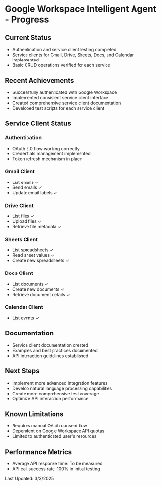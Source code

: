 # Google Workspace Intelligent Agent - Progress

## Current Status

- Authentication and service client testing completed
- Service clients for Gmail, Drive, Sheets, Docs, and Calendar implemented
- Basic CRUD operations verified for each service

## Recent Achievements

- Successfully authenticated with Google Workspace
- Implemented consistent service client interface
- Created comprehensive service client documentation
- Developed test scripts for each service client

## Service Client Status

### Authentication

- OAuth 2.0 flow working correctly
- Credentials management implemented
- Token refresh mechanism in place

### Gmail Client

- List emails ✓
- Send emails ✓
- Update email labels ✓

### Drive Client

- List files ✓
- Upload files ✓
- Retrieve file metadata ✓

### Sheets Client

- List spreadsheets ✓
- Read sheet values ✓
- Create new spreadsheets ✓

### Docs Client

- List documents ✓
- Create new documents ✓
- Retrieve document details ✓

### Calendar Client

- List events ✓

## Documentation

- Service client documentation created
- Examples and best practices documented
- API interaction guidelines established

## Next Steps

- Implement more advanced integration features
- Develop natural language processing capabilities
- Create more comprehensive test coverage
- Optimize API interaction performance

## Known Limitations

- Requires manual OAuth consent flow
- Dependent on Google Workspace API quotas
- Limited to authenticated user's resources

## Performance Metrics

- Average API response time: To be measured
- API call success rate: 100% in initial testing

Last Updated: 3/3/2025
